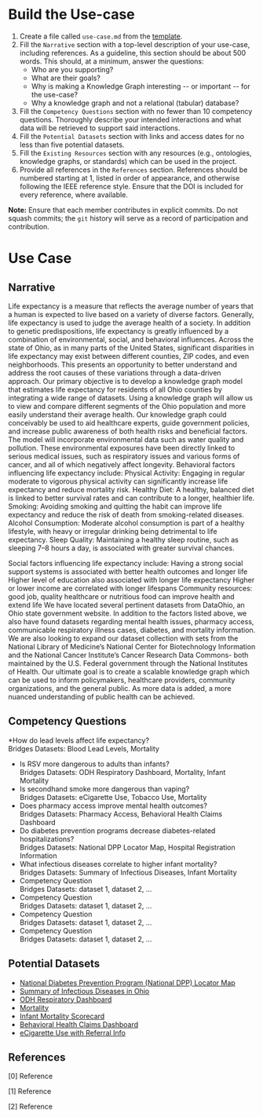 # Build the Use-case
1. Create a file called `use-case.md` from the [template](../templates/use-case.md).
2. Fill the `Narrative` section with a top-level description of your use-case, including references. As a guideline, this section should be about 500 words. This should, at a minimum, answer the questions:
    * Who are you supporting?
    * What are their goals?
    * Why is making a Knowledge Graph interesting -- or important -- for the use-case? 
    * Why a knowledge graph and not a relational (tabular) database?
3. Fill the `Competency Questions` section with no fewer than 10 competency questions. Thoroughly describe your intended interactions and what data will be retrieved to support said interactions.
4. Fill the `Potential Datasets` section with links and access dates for no less than five potential datasets.
5. Fill the `Existing Resources` section with any resources (e.g., ontologies, knowledge graphs, or standards) which can be used in the project.
6. Provide all references in the `References` section. References should be numbered starting at 1, listed in order of appearance, and otherwise following the IEEE reference style. Ensure that the DOI is included for every reference, where available.

**Note:** Ensure that each member contributes in explicit commits. Do not squash commits; the `git` history will serve as a record of participation and contribution.

# Use Case
## Narrative
Life expectancy is a measure that reflects the average number of years that a human is expected to live based on a variety of diverse factors. Generally, life expectancy is used to judge the average health of a society.
In addition to genetic predispositions, life expectancy is greatly influenced by a combination of environmental, social, and behavioral influences.
Across the state of Ohio, as in many parts of the United States, significant disparities in life expectancy may exist between different counties, ZIP codes, and even neighborhoods.
This presents an opportunity to better understand and address the root causes of these variations through a data-driven approach.
Our primary objective is to develop a knowledge graph model that estimates life expectancy for residents of all Ohio counties by integrating a wide range of datasets.
Using a knowledge graph will allow us to view and compare different segments of the Ohio population and more easily understand their average health.
Our knowledge graph could conceivably be used to aid healthcare experts, guide government policies, and increase public awareness of both health risks and beneficial factors.
The model will incorporate environmental data such as water quality and pollution.
These environmental exposures have been directly linked to serious medical issues, such as respiratory issues and various forms of cancer, and all of which negatively affect longevity.
Behavioral factors influencing life expectancy include:
Physical Activity: Engaging in regular moderate to vigorous physical activity can significantly increase life expectancy and reduce mortality risk. 
Healthy Diet: A healthy, balanced diet is linked to better survival rates and can contribute to a longer, healthier life. 
Smoking: Avoiding smoking and quitting the habit can improve life expectancy and reduce the risk of death from smoking-related diseases. 
Alcohol Consumption: Moderate alcohol consumption is part of a healthy lifestyle, with heavy or irregular drinking being detrimental to life expectancy. 
Sleep Quality: Maintaining a healthy sleep routine, such as sleeping 7–8 hours a day, is associated with greater survival chances.

Social factors influencing life expectancy include:
Having a strong social support systems is associated with better health outcomes and longer life
Higher level of education also associated with longer life expectancy
Higher or lower income are correlated with longer lifespans
Community resources: good job, quality healthcare or nutritious food can improve health and extend life
We have located several pertinent datasets from DataOhio, an Ohio state government website.  In addition to the factors listed above, we also have found datasets regarding mental health issues, pharmacy access, communicable respiratory illness cases, diabetes, and mortality information. We are also looking to expand our dataset collection with sets from the National Library of Medicine’s National Center for Biotechnology Information and the National Cancer Institute’s Cancer Research Data Commons- both maintained by the U.S. Federal government through the National Institutes of Health.
Our ultimate goal is to create a scalable knowledge graph which can be used to inform policymakers, healthcare providers, community organizations, and the general public. As more data is added, a more nuanced understanding of public health can be achieved.


## Competency Questions
*How do lead levels affect life expectancy?<br>
Bridges Datasets: Blood Lead Levels, Mortality
* Is RSV more dangerous to adults than infants?<br>
Bridges Datasets: ODH Respiratory Dashboard, Mortality, Infant Mortality
* Is secondhand smoke more dangerous than vaping?<br>
Bridges Datasets: eCigarette Use, Tobacco Use, Mortality
* Does pharmacy access improve mental health outcomes?<br>
Bridges Datasets: Pharmacy Access, Behavioral Health Claims Dashboard
* Do diabetes prevention programs decrease diabetes-related hospitalizations?<br>
Bridges Datasets: National DPP Locator Map, Hospital Registration Information
* What infectious diseases correlate to higher infant mortality?<br>
Bridges Datasets: Summary of Infectious Diseases, Infant Mortality
* Competency Question<br>
Bridges Datasets: dataset 1, dataset 2, ...
* Competency Question<br>
Bridges Datasets: dataset 1, dataset 2, ...
* Competency Question<br>
Bridges Datasets: dataset 1, dataset 2, …
* Competency Question<br>
Bridges Datasets: dataset 1, dataset 2, ...

## Potential Datasets
* [National Diabetes Prevention Program (National DPP) Locator Map](https://data.ohio.gov/wps/portal/gov/data/view/national-diabetes-prevention-program-_national-dpp_-locator-map)
* [Summary of Infectious Diseases in Ohio](https://data.ohio.gov/wps/portal/gov/data/view/summary-of-infectious-diseases-in-ohio)
* [ODH Respiratory Dashboard](https://data.ohio.gov/wps/portal/gov/data/view/ohio-department-of-health-respiratory-dashboard)
* [Mortality](https://data.ohio.gov/wps/portal/gov/data/view/mortality)
* [Infant Mortality Scorecard](https://data.ohio.gov/wps/portal/gov/data/view/ohio-infant-mortality-scorecard)
* [Behavioral Health Claims Dashboard](https://data.ohio.gov/wps/portal/gov/data/view/mental-health-and-addiction-services-claims-dashboard)
* [eCigarette Use with Referral Info](https://data.ohio.gov/wps/portal/gov/data/view/ecigarette-use-with-referral-info)


## References
[0] Reference




[1] Reference




[2] Reference
